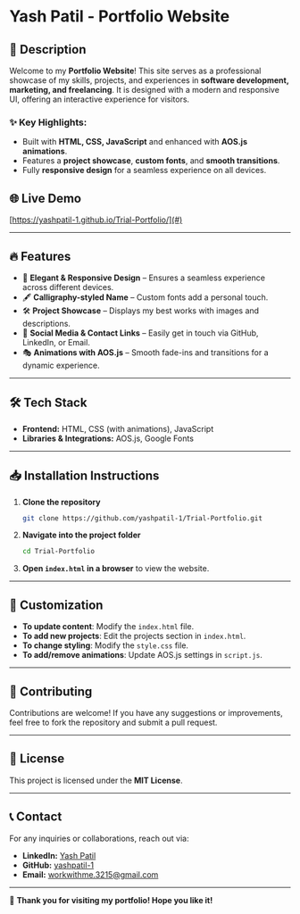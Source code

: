 # Yash Patil - Portfolio Website

## 🚀 Description
Welcome to my **Portfolio Website**! This site serves as a professional showcase of my skills, projects, and experiences in **software development, marketing, and freelancing**. It is designed with a modern and responsive UI, offering an interactive experience for visitors.

### ✨ Key Highlights:
- Built with **HTML, CSS, JavaScript** and enhanced with **AOS.js animations**.
- Features a **project showcase**, **custom fonts**, and **smooth transitions**.
- Fully **responsive design** for a seamless experience on all devices.

## 🌐 Live Demo
[https://yashpatil-1.github.io/Trial-Portfolio/](#) 

---

## 🔥 Features
- 🎨 **Elegant & Responsive Design** – Ensures a seamless experience across different devices.
- 🖋️ **Calligraphy-styled Name** – Custom fonts add a personal touch.
- 🛠️ **Project Showcase** – Displays my best works with images and descriptions.
- 🔗 **Social Media & Contact Links** – Easily get in touch via GitHub, LinkedIn, or Email.
- 🎭 **Animations with AOS.js** – Smooth fade-ins and transitions for a dynamic experience.

---

## 🛠️ Tech Stack
- **Frontend:** HTML, CSS (with animations), JavaScript
- **Libraries & Integrations:** AOS.js, Google Fonts

---

## 📥 Installation Instructions
1. **Clone the repository**
   ```bash
   git clone https://github.com/yashpatil-1/Trial-Portfolio.git
   ```
2. **Navigate into the project folder**
   ```bash
   cd Trial-Portfolio
   ```
3. **Open `index.html` in a browser** to view the website.

---

## 🎨 Customization
- **To update content**: Modify the `index.html` file.
- **To add new projects**: Edit the projects section in `index.html`.
- **To change styling**: Modify the `style.css` file.
- **To add/remove animations**: Update AOS.js settings in `script.js`.

---

## 🤝 Contributing
Contributions are welcome! If you have any suggestions or improvements, feel free to fork the repository and submit a pull request.

---

## 📜 License
This project is licensed under the **MIT License**.

---

## 📞 Contact
For any inquiries or collaborations, reach out via:
- **LinkedIn:** [Yash Patil](https://www.linkedin.com/in/yashpatil)
- **GitHub:** [yashpatil-1](https://github.com/yashpatil-1)
- **Email:** [workwithme.3215@gmail.com](mailto:workwithme.3215@gmail.com)

---
🚀 **Thank you for visiting my portfolio! Hope you like it!**

